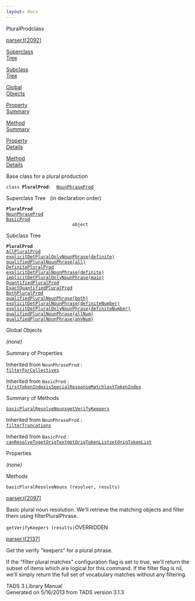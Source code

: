```yaml
---
layout: docs
---
```

<span class="title">PluralProd</span><span class="type">class</span>

[parser.t](../file/parser.t.html)\[[2092](../source/parser.t.html#2092)\]

[Superclass  
Tree](#_SuperClassTree_)

[Subclass  
Tree](#_SubClassTree_)

[Global  
Objects](#_ObjectSummary_)

[Property  
Summary](#_PropSummary_)

[Method  
Summary](#_MethodSummary_)

[Property  
Details](#_Properties_)

[Method  
Details](#_Methods_)

<div class="fdesc">

Base class for a plural production

`class `**`PluralProd`**` :   `[`NounPhraseProd`](../object/NounPhraseProd.html)

</div>

<span id="_SuperClassTree_"></span>

<div class="mjhd">

<span class="hdln">Superclass Tree</span>   (in declaration order)

</div>

**`PluralProd`**  
[`NounPhraseProd`](../object/NounPhraseProd.html)  
[`BasicProd`](../object/BasicProd.html)  
`                         object`  
<span id="_SubClassTree_"></span>

<div class="mjhd">

<span class="hdln">Subclass Tree</span>  

</div>

**`PluralProd`**  
[`AllPluralProd`](../object/AllPluralProd.html)  
[`explicitDetPluralOnlyNounPhrase(definite)`](../object/explicitDetPluralOnlyNounPhrase(definite).html)  
[`qualifiedPluralNounPhrase(all)`](../object/qualifiedPluralNounPhrase(all).html)  
[`DefinitePluralProd`](../object/DefinitePluralProd.html)  
[`explicitDetPluralNounPhrase(definite)`](../object/explicitDetPluralNounPhrase(definite).html)  
[`implicitDetPluralOnlyNounPhrase(main)`](../object/implicitDetPluralOnlyNounPhrase(main).html)  
[`QuantifiedPluralProd`](../object/QuantifiedPluralProd.html)  
[`ExactQuantifiedPluralProd`](../object/ExactQuantifiedPluralProd.html)  
[`BothPluralProd`](../object/BothPluralProd.html)  
[`qualifiedPluralNounPhrase(both)`](../object/qualifiedPluralNounPhrase(both).html)  
[`explicitDetPluralNounPhrase(definiteNumber)`](../object/explicitDetPluralNounPhrase(definiteNumber).html)  
[`explicitDetPluralOnlyNounPhrase(definiteNumber)`](../object/explicitDetPluralOnlyNounPhrase(definiteNumber).html)  
[`qualifiedPluralNounPhrase(allNum)`](../object/qualifiedPluralNounPhrase(allNum).html)  
[`qualifiedPluralNounPhrase(anyNum)`](../object/qualifiedPluralNounPhrase(anyNum).html)  
<span id="_ObjectSummary_"></span>

<div class="mjhd">

<span class="hdln">Global Objects</span>  

</div>

*(none)* <span id="_PropSummary_"></span>

<div class="mjhd">

<span class="hdln">Summary of Properties</span>  

</div>



Inherited from `NounPhraseProd` :  
[`filterForCollectives`](../object/NounPhraseProd.html#filterForCollectives)

Inherited from `BasicProd` :  
[`firstTokenIndex`](../object/BasicProd.html#firstTokenIndex)[`isSpecialResponseMatch`](../object/BasicProd.html#isSpecialResponseMatch)[`lastTokenIndex`](../object/BasicProd.html#lastTokenIndex)

<span id="_MethodSummary_"></span>

<div class="mjhd">

<span class="hdln">Summary of Methods</span>  

</div>

[`basicPluralResolveNouns`](#basicPluralResolveNouns)[`getVerifyKeepers`](#getVerifyKeepers)

Inherited from `NounPhraseProd` :  
[`filterTruncations`](../object/NounPhraseProd.html#filterTruncations)

Inherited from `BasicProd` :  
[`canResolveTo`](../object/BasicProd.html#canResolveTo)[`getOrigText`](../object/BasicProd.html#getOrigText)[`getOrigTokenList`](../object/BasicProd.html#getOrigTokenList)[`setOrigTokenList`](../object/BasicProd.html#setOrigTokenList)

<span id="_Properties_"></span>

<div class="mjhd">

<span class="hdln">Properties</span>  

</div>

*(none)* <span id="_Methods_"></span>

<div class="mjhd">

<span class="hdln">Methods</span>  

</div>

<span id="basicPluralResolveNouns"></span>

`basicPluralResolveNouns (resolver, results)`

[parser.t](../file/parser.t.html)\[[2097](../source/parser.t.html#2097)\]

<div class="desc">

Basic plural noun resolution. We'll retrieve the matching objects and
filter them using filterPluralPhrase.

</div>

<span id="getVerifyKeepers"></span>

`getVerifyKeepers (results)`<span class="rem">OVERRIDDEN</span>

[parser.t](../file/parser.t.html)\[[2137](../source/parser.t.html#2137)\]

<div class="desc">

Get the verify "keepers" for a plural phrase.

If the "filter plural matches" configuration flag is set to true, we'll
return the subset of items which are logical for this command. If the
filter flag is nil, we'll simply return the full set of vocabulary
matches without any filtering.

</div>

<div class="ftr">

TADS 3 Library Manual  
Generated on 5/16/2013 from TADS version 3.1.3

</div>

